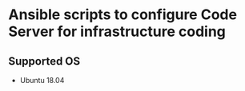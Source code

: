 # Ansible scripts to configure Code Server for infrastructure coding

## Supported OS
 * Ubuntu 18.04

